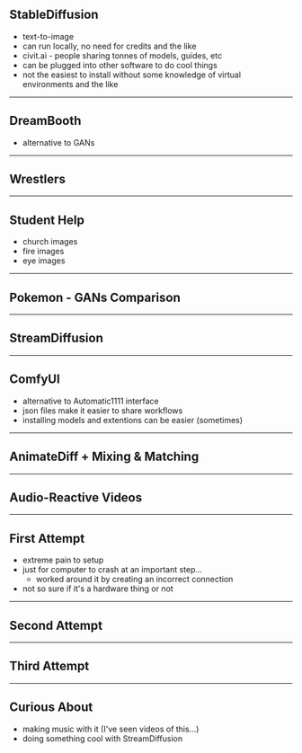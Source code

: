 ## StableDiffusion

- text-to-image
- can run locally, no need for credits and the like
- civit.ai - people sharing tonnes of models, guides, etc
- can be plugged into other software to do cool things
- not the easiest to install without some knowledge of virtual environments and the like

---
## DreamBooth

- alternative to GANs

---
## Wrestlers

---
## Student Help

- church images
- fire images
- eye images

---
## Pokemon - GANs Comparison

---
## StreamDiffusion

---
## ComfyUI

- alternative to Automatic1111 interface
- json files make it easier to share workflows
- installing models and extentions can be easier (sometimes)

<!-- https://replicate.com/guides/comfyui -->

---
## AnimateDiff + Mixing & Matching

---
## Audio-Reactive Videos

---
## First Attempt

- extreme pain to setup
- just for computer to crash at an important step...
	- worked around it by creating an incorrect connection
- not so sure if it's a hardware thing or not

---
## Second Attempt

---
## Third Attempt

---
## Curious About

- making music with it (I've seen videos of this...)
- doing something cool with StreamDiffusion